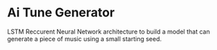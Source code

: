 # Ai Tune Generator

LSTM Reccurent Neural Network architecture to build a model that can generate a piece of music using a small starting seed.
